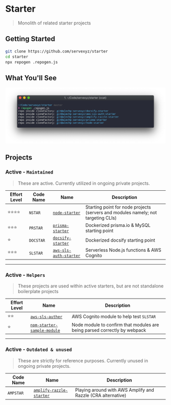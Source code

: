 # Starter

> Monolith of related starter projects

## Getting Started

```bash
git clone https://github.com/servexyz/starter
cd starter
npx repogen .repogen.js
```

## What You'll See

![repogen](./docs/repogen.png)

## Projects

### Active - `Maintained`

> These are active. Currently utilized in ongoing private projects.

| Effort Level             | Code Name | Name                                                                       | Description                                                                       |
| ------------------------ | --------- | -------------------------------------------------------------------------- | --------------------------------------------------------------------------------- |
| :star::star::star::star: | `NSTAR`   | [`node-starter`](https://github.com/servexyz/node-starter)                 | Starting point for node projects (servers and modules namely; not targeting CLIs) |
| :star::star::star:       | `PRSTAR`  | [`prisma-starter`](https://github.com/servexyz/prisma-starter)             | Dockerized prisma.io & MySQL starting point                                       |
| :star:                   | `DOCSTAR` | [`docsify-starter`](https://github.com/servexyz/docsify-starter)           | Dockerized docsify starting point                                                 |
| :star::star::star:       | `SLSTAR`  | [`aws-sls-auth-starter`](https://github.com/servexyz/aws-sls-auth-starter) | Serverless Node.js functions & AWS Cognito                                        |

---

### Active - `Helpers`

> These projects are used within active starters, but are not standalone boilerplate projects

| Effort Level | Name                                                                                 | Description                                                               |
| ------------ | ------------------------------------------------------------------------------------ | ------------------------------------------------------------------------- |
| :star::star: | [`aws-sls-auther`](https://github.com/servexyz/aws-sls-auther)                       | AWS Cognito module to help test `SLSTAR`                                  |
| :star:       | [`npm-starter-sample-module`](https://github.com/servexyz/npm-starter-sample-module) | Node module to confirm that modules are being parsed correctly by webpack |

---

### Active - `Outdated & unused`

> These are strictly for reference purposes. Currently unused in ongoing private projects.

| Code Name | Name                                                                           | Description                                                  |
| --------- | ------------------------------------------------------------------------------ | ------------------------------------------------------------ |
| `AMPSTAR` | [`amplify-razzle-starter`](https://github.com/servexyz/amplify-razzle-starter) | Playing around with AWS Amplify and Razzle (CRA alternative) |

